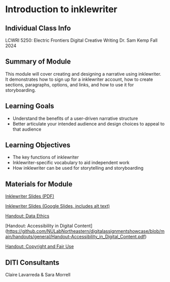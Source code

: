 <h1>Introduction to inklewriter</h1>

<h2>Individual Class Info</h2>

LCWRI 5250: Electric Frontiers Digital Creative Writing
Dr. Sam Kemp
Fall 2024

<h2>Summary of Module</h2>

This module will cover creating and designing a narrative using inklewriter. It demonstrates how to sign up for a inklewriter account, how to create sections, paragraphs, options, and links, and how to use it for storyboarding. 

<h2>Learning Goals</h2>

* Understand the benefits of a user-driven narrative structure
* Better articulate your intended audience and design choices to appeal to that audience

<h2>Learning Objectives</h2>

* The key functions of inklewriter 
* Inklewriter-specific vocabulary to aid independent work
* How inklewriter can be used for storytelling and storyboarding


<h2>Materials for Module</h2>

[Inklewriter Slides (PDF)](https://github.com/NULabNortheastern/digitalassignmentshowcase/tree/main/digital-communication_presentation/fa24-kemp-lcwri5250-inklewriter/Slides.pdf) 

[Inklewriter Slides (Google Slides, includes alt text)](https://docs.google.com/presentation/d/1Vc8ZRMP_AshlHadqI_skZoo7FdYCC9npO420ox4M4SI/edit?usp=sharing)

[Handout: Data Ethics](https://github.com/NULabNortheastern/digitalassignmentshowcase/blob/0411a3a5138e78d07ac9b7980a79bc5b06f7bc22/handouts/data-ethics/Handout_%20Data%20Ethics.pdf) 

[Handout: Accessibility in Digital Content]
(https://github.com/NULabNortheastern/digitalassignmentshowcase/blob/main/handouts/general/Handout-Accessibility_in_Digital_Content.pdf)

[Handout: Copyright and Fair Use](https://github.com/NULabNortheastern/digitalassignmentshowcase/blob/1d414eee3ea6bbc545a951ba9426c71b15cb499f/handouts/general/Copyright-Fair-Use.pdf)

<h2>DITI Consultants</h2>
Claire Lavarreda & Sara Morrell

